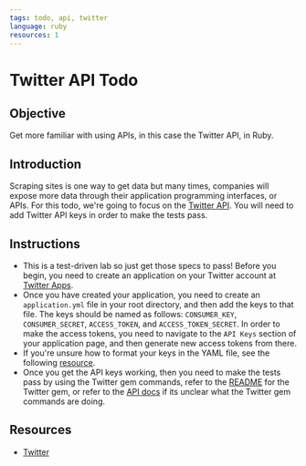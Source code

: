 ```yaml
---
tags: todo, api, twitter
language: ruby
resources: 1
---
```


# Twitter API Todo

## Objective

Get more familiar with using APIs, in this case the Twitter API, in Ruby.

## Introduction

Scraping sites is one way to get data but many times, companies will expose more data through their application programming interfaces, or APIs. For this todo, we're going to focus on the [Twitter API](https://dev.twitter.com/docs/api/1.1).  You will need to add Twitter API keys in order to make the tests pass.

## Instructions
* This is a test-driven lab so just get those specs to pass! Before you begin, you need to create an application on your Twitter account at [Twitter Apps](https://apps.twitter.com/).
* Once you have created your application, you need to create an `application.yml` file in your root directory, and then add the keys to that file. The keys should be named as follows: `CONSUMER_KEY`, `CONSUMER_SECRET`, `ACCESS_TOKEN`, and `ACCESS_TOKEN_SECRET`. In order to make the access tokens, you need to navigate to the `API Keys` section of your application page, and then generate new access tokens from there.
* If you're unsure how to format your keys in the YAML file, see the following [resource](http://docs.ansible.com/YAMLSyntax.html).
* Once you get the API keys working, then you need to make the tests pass by using the Twitter gem commands, refer to the [README](https://github.com/sferik/twitter) for the Twitter gem, or refer to the [API docs](https://dev.twitter.com/docs/api/1.1) if its unclear what the Twitter gem commands are doing.

## Resources
* [Twitter](https://dev.twitter.com/)
